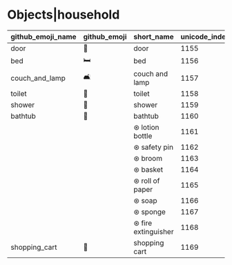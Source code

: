 # Objects|household

|github_emoji_name|github_emoji|short_name|unicode_index|
|---|---|---|---|
|door|:door:|door|1155|
|bed|:bed:|bed|1156|
|couch_and_lamp|:couch_and_lamp:|couch and lamp|1157|
|toilet|:toilet:|toilet|1158|
|shower|:shower:|shower|1159|
|bathtub|:bathtub:|bathtub|1160|
|||⊛ lotion bottle|1161|
|||⊛ safety pin|1162|
|||⊛ broom|1163|
|||⊛ basket|1164|
|||⊛ roll of paper|1165|
|||⊛ soap|1166|
|||⊛ sponge|1167|
|||⊛ fire extinguisher|1168|
|shopping_cart|:shopping_cart:|shopping cart|1169|
